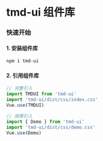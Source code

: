 # tmd-ui 组件库

### 快速开始

#### 1. 安装组件库

```bash
npm i tmd-ui
```

#### 2. 引用组件库
```js
// 完整引入
import TMDUI from 'tmd-ui'
import 'tmd-ui/dist/css/index.css'
Vue.use(TMDUI)

// 按需引入
import { Demo } from 'tmd-ui'
import 'tmd-ui/dist/css/demo.css'
Vue.use(Demo)
```